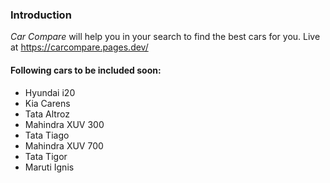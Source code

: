 

### Introduction

*Car Compare* will help you in your search to find the best cars for you.
Live at https://carcompare.pages.dev/


#### Following cars to be included soon:

* Hyundai i20
* Kia Carens
* Tata Altroz
* Mahindra XUV 300
* Tata Tiago
* Mahindra XUV 700
* Tata Tigor
* Maruti Ignis



